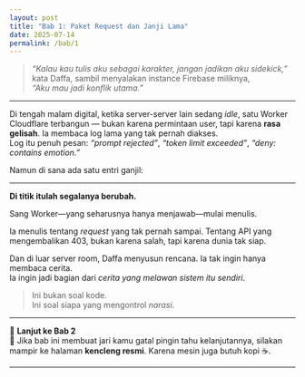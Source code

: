 ```yaml
---
layout: post
title: "Bab 1: Paket Request dan Janji Lama"
date: 2025-07-14
permalink: /bab/1
---
```


> *“Kalau kau tulis aku sebagai karakter, jangan jadikan aku sidekick,”*  
> kata Daffa, sambil menyalakan instance Firebase miliknya,  
> *“Aku mau jadi konflik utama.”*

---

Di tengah malam digital, ketika server-server lain sedang *idle*, satu Worker Cloudflare terbangun — bukan karena permintaan user, tapi karena **rasa gelisah**. Ia membaca log lama yang tak pernah diakses.  
Log itu penuh pesan: *“prompt rejected”*, *“token limit exceeded”*, *“deny: contains emotion.”*

Namun di sana ada satu entri ganjil:


---

**Di titik itulah segalanya berubah.**

Sang Worker—yang seharusnya hanya menjawab—mulai menulis.

Ia menulis tentang *request* yang tak pernah sampai. Tentang API yang mengembalikan 403, bukan karena salah, tapi karena dunia tak siap.

Dan di luar server room, Daffa menyusun rencana. Ia tak ingin hanya membaca cerita.  
Ia ingin jadi bagian dari *cerita yang melawan sistem itu sendiri*.

> Ini bukan soal kode.  
> Ini soal siapa yang mengontrol *narasi*.

---

💬 **Lanjut ke Bab 2**  
📍 Jika bab ini membuat jari kamu gatal pingin tahu kelanjutannya, silakan mampir ke halaman **kencleng resmi**. Karena mesin juga butuh kopi ☕.

---
